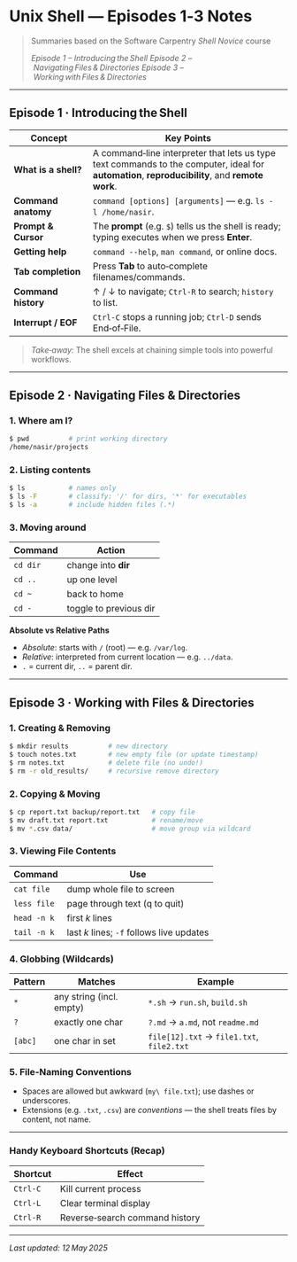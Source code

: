 # Unix Shell — Episodes 1‑3 Notes

> Summaries based on the Software Carpentry *Shell Novice* course
>
> *Episode 1 – Introducing the Shell*
> *Episode 2 – Navigating Files & Directories*
> *Episode 3 – Working with Files & Directories*

---

## Episode 1 · Introducing the Shell

| Concept              | Key Points                                                                                                                                      |
| -------------------- | -----------------------------------------------------
| **What is a shell?** | A command‑line interpreter that lets us type text commands to the computer, ideal for **automation**, **reproducibility**, and **remote work**. |
| **Command anatomy**  | `command [options] [arguments]` — e.g. `ls -l /home/nasir`.                                                                                     |
| **Prompt & Cursor**  | The **prompt** (e.g. `$`) tells us the shell is ready; typing executes when we press **Enter**.                                                 |
| **Getting help**     | `command --help`, `man command`, or online docs.                                                                                                |
| **Tab completion**   | Press **Tab** to auto‑complete filenames/commands.                                                                                              |
| **Command history**  | ↑ / ↓ to navigate; `Ctrl‑R` to search; `history` to list.                                                                                       |
| **Interrupt / EOF**  | `Ctrl‑C` stops a running job; `Ctrl‑D` sends End‑of‑File.                                                                                       |

> *Take‑away:* The shell excels at chaining simple tools into powerful workflows.

---

## Episode 2 · Navigating Files & Directories

### 1. Where am I?

```bash
$ pwd          # print working directory
/home/nasir/projects
```

### 2. Listing contents

```bash
$ ls           # names only
$ ls -F        # classify: '/' for dirs, '*' for executables
$ ls -a        # include hidden files (.*)
```

### 3. Moving around

| Command  | Action                 |
| -------- | ---------------------- |
| `cd dir` | change into **dir**    |
| `cd ..`  | up one level           |
| `cd ~`   | back to home           |
| `cd -`   | toggle to previous dir |

**Absolute vs Relative Paths**

* *Absolute*: starts with `/` (root) — e.g. `/var/log`.
* *Relative*: interpreted from current location — e.g. `../data`.
* `.` = current dir, `..` = parent dir.

---

## Episode 3 · Working with Files & Directories

### 1. Creating & Removing

```bash
$ mkdir results          # new directory
$ touch notes.txt        # new empty file (or update timestamp)
$ rm notes.txt           # delete file (no undo!)
$ rm -r old_results/     # recursive remove directory
```

### 2. Copying & Moving

```bash
$ cp report.txt backup/report.txt   # copy file
$ mv draft.txt report.txt           # rename/move
$ mv *.csv data/                    # move group via wildcard
```

### 3. Viewing File Contents

| Command     | Use                                       |
| ----------- | ----------------------------------------- |
| `cat file`  | dump whole file to screen                 |
| `less file` | page through text (q to quit)             |
| `head -n k` | first *k* lines                           |
| `tail -n k` | last *k* lines; `-f` follows live updates |

### 4. Globbing (Wildcards)

| Pattern | Matches                  | Example                                   |
| ------- | ------------------------ | ----------------------------------------- |
| `*`     | any string (incl. empty) | `*.sh` → `run.sh`, `build.sh`             |
| `?`     | exactly one char         | `?.md` → `a.md`, not `readme.md`          |
| `[abc]` | one char in set          | `file[12].txt` → `file1.txt`, `file2.txt` |

### 5. File‑Naming Conventions

* Spaces are allowed but awkward (`my\ file.txt`); use dashes or underscores.
* Extensions (e.g. `.txt`, `.csv`) are *conventions* — the shell treats files by content, not name.

---

### Handy Keyboard Shortcuts (Recap)

| Shortcut | Effect                         |
| -------- | ------------------------------ |
| `Ctrl‑C` | Kill current process           |
| `Ctrl‑L` | Clear terminal display         |
| `Ctrl‑R` | Reverse‑search command history |

---

*Last updated: 12 May 2025*